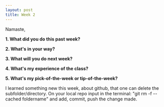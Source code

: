 ```yaml
---
layout: post
title: Week 2
---
```


Namaste,

**1. What did you do this past week?**



**2. What's in your way?**


**3. What will you do next week?**


**4. What's my experience of the class?**


**5. What's my pick-of-the-week or tip-of-the-week?**

I learned something new this week, about github, that one can delete the subfolder/directory. On your local repo input in the terminal: "git rm -f --cached foldername" and add, commit, push the change made.
